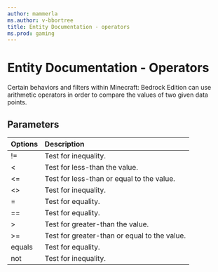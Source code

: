 ```yaml
---
author: mammerla
ms.author: v-bbortree
title: Entity Documentation - operators
ms.prod: gaming
---
```


# Entity Documentation - Operators

Certain behaviors and filters within Minecraft: Bedrock Edition can use arithmetic operators in order to compare the values of two given data points.

## Parameters

| Options| Description |
|:-----------|:-----------|
| !=| Test for inequality. |
| <| Test for less-than the value. |
| <=| Test for less-than or equal to the value. |
| <>| Test for inequality. |
| =| Test for equality. |
| ==| Test for equality. |
| >| Test for greater-than the value. |
| >=| Test for greater-than or equal to the value. |
| equals| Test for equality. |
| not| Test for inequality. |
